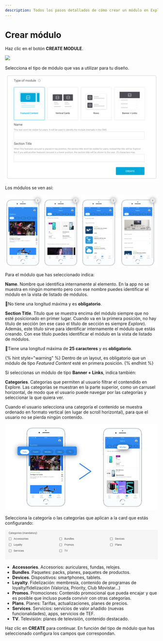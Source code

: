 ```yaml
---
description: Todos los pasos detallados de cómo crear un módulo en Explore CMS.
---
```


# Crear módulo

Haz clic en el botón **CREATE MODULE**.

![](https://lh4.googleusercontent.com/-_WEE_LoNyKgtoauxv4Ba93lJjbWhf15CcBgaWMiAPThZbmdB67smnSzek3lv41GT5e0Bl93hEQRUF1QJyZ4iVAhQP1lcg44nbRt3J_L86V5-uv1MSXOBXhZeBwYiYOfWGtd0QNb)

Selecciona el tipo de módulo que vas a utilizar para tu diseño.

![](../../.gitbook/assets/typeofmodule.png)

Los módulos se ven así:

![1. Featured Content \| 2.Vertical Cards \| 3. Rows \| 4. Banner + Link ](../../.gitbook/assets/tipos_de_modulos.png)

Para el módulo que has seleccionado indica:

**Name**. Nombre que identifica internamente al elemento. En la app no se muestra en ningún momento pero con ese nombre puedes identificar el módulo en la vista de listado de módulos.

  🔅No tiene una longitud máxima y es **obligatorio**.

**Section Title**. Título que se muestra encima del módulo siempre que no esté posicionado en primer lugar. Cuando va en la primera posición, no hay título de sección \(en ese caso el título de sección es siempre _Explore_\). Además, este título sirve para identificar internamente el módulo que estás creando. Con ese título puedes identificar el módulo en la vista de listado de módulos.

🔅Tiene una longitud máxima de **25 caracteres** y es **obligatorio**.

{% hint style="warning" %}
Dentro de un layout, es obligatorio que un módulo de tipo _Featured Content_ esté en primera posición.
{% endhint %}

Si seleccionas un módulo de tipo **Banner + Links**, indica también:

**Categories**. Categorías que permiten al usuario filtrar el contendido en Explore. Las categorías se muestran en la parte superior, como un carrusel horizontal, de modo que el usuario puede navegar por las categorías y seleccionar la que quiera ver.

Cuando el usuario selecciona una categoría el contenido se muestra ordenado en formato vertical \(en lugar de scroll horizontal\), para que el usuario no se pierda ningún contenido.

![](../../.gitbook/assets/categories_devices-1-.png)



Selecciona la categoría o las categorías que aplican a la card que estás configurando:

![](../../.gitbook/assets/categories_banner.png)

* **Accessories**. Accesorios: auriculares, fundas, relojes.
* **Bundles**. Paquetes: packs, planes, paquetes de productos.
* **Devices**. Dispositivos: smartphones, tablets.
* **Loyalty**. Fidelización: membresía, contenido de programas de loyalty/fidelización \(Valoriza, Priority, Club Movistar…\)
* **Promos**. Promociones: Contenido promocional que pueda encajar y que es posible que incluso pueda convivir con otras categorías.
* **Plans**. Planes: Tarifas, actualizaciones, planes de precios.
* **Services**. Servicios: servicios de valor añadido \(nuevas funcionalidades\), apps, servicios de TEF. 
* **TV**. Televisión: planes de televisión, contenido destacado.

Haz clic en **CREATE** para continuar. En función del tipo de módulo que has seleccionado configura los campos que correspondan.

